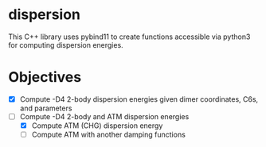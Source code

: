 # dispersion

This C++ library uses pybind11 to create functions accessible via python3 for
computing dispersion energies. 

# Objectives
- [x] Compute -D4 2-body dispersion energies given dimer coordinates, C6s, and
  parameters
- [ ] Compute -D4 2-body and ATM dispersion energies
    - [x] Compute ATM (CHG) dispersion energy
    - [ ] Compute ATM with another damping functions
